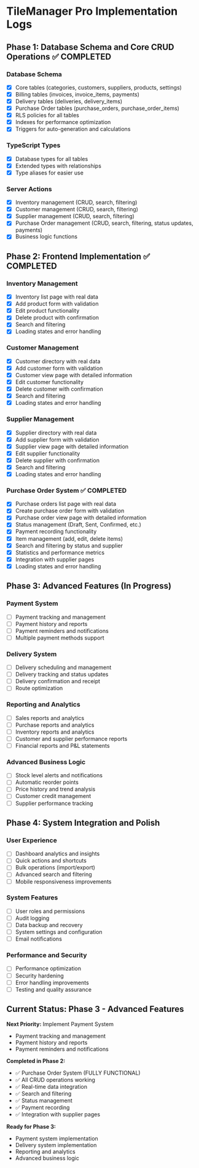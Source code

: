 # TileManager Pro Implementation Logs

## Phase 1: Database Schema and Core CRUD Operations ✅ COMPLETED

### Database Schema
- [x] Core tables (categories, customers, suppliers, products, settings)
- [x] Billing tables (invoices, invoice_items, payments)
- [x] Delivery tables (deliveries, delivery_items)
- [x] Purchase Order tables (purchase_orders, purchase_order_items)
- [x] RLS policies for all tables
- [x] Indexes for performance optimization
- [x] Triggers for auto-generation and calculations

### TypeScript Types
- [x] Database types for all tables
- [x] Extended types with relationships
- [x] Type aliases for easier use

### Server Actions
- [x] Inventory management (CRUD, search, filtering)
- [x] Customer management (CRUD, search, filtering)
- [x] Supplier management (CRUD, search, filtering)
- [x] Purchase Order management (CRUD, search, filtering, status updates, payments)
- [x] Business logic functions

## Phase 2: Frontend Implementation ✅ COMPLETED

### Inventory Management
- [x] Inventory list page with real data
- [x] Add product form with validation
- [x] Edit product functionality
- [x] Delete product with confirmation
- [x] Search and filtering
- [x] Loading states and error handling

### Customer Management
- [x] Customer directory with real data
- [x] Add customer form with validation
- [x] Customer view page with detailed information
- [x] Edit customer functionality
- [x] Delete customer with confirmation
- [x] Search and filtering
- [x] Loading states and error handling

### Supplier Management
- [x] Supplier directory with real data
- [x] Add supplier form with validation
- [x] Supplier view page with detailed information
- [x] Edit supplier functionality
- [x] Delete supplier with confirmation
- [x] Search and filtering
- [x] Loading states and error handling

### Purchase Order System ✅ COMPLETED
- [x] Purchase orders list page with real data
- [x] Create purchase order form with validation
- [x] Purchase order view page with detailed information
- [x] Status management (Draft, Sent, Confirmed, etc.)
- [x] Payment recording functionality
- [x] Item management (add, edit, delete items)
- [x] Search and filtering by status and supplier
- [x] Statistics and performance metrics
- [x] Integration with supplier pages
- [x] Loading states and error handling

## Phase 3: Advanced Features (In Progress)

### Payment System
- [ ] Payment tracking and management
- [ ] Payment history and reports
- [ ] Payment reminders and notifications
- [ ] Multiple payment methods support

### Delivery System
- [ ] Delivery scheduling and management
- [ ] Delivery tracking and status updates
- [ ] Delivery confirmation and receipt
- [ ] Route optimization

### Reporting and Analytics
- [ ] Sales reports and analytics
- [ ] Purchase reports and analytics
- [ ] Inventory reports and analytics
- [ ] Customer and supplier performance reports
- [ ] Financial reports and P&L statements

### Advanced Business Logic
- [ ] Stock level alerts and notifications
- [ ] Automatic reorder points
- [ ] Price history and trend analysis
- [ ] Customer credit management
- [ ] Supplier performance tracking

## Phase 4: System Integration and Polish

### User Experience
- [ ] Dashboard analytics and insights
- [ ] Quick actions and shortcuts
- [ ] Bulk operations (import/export)
- [ ] Advanced search and filtering
- [ ] Mobile responsiveness improvements

### System Features
- [ ] User roles and permissions
- [ ] Audit logging
- [ ] Data backup and recovery
- [ ] System settings and configuration
- [ ] Email notifications

### Performance and Security
- [ ] Performance optimization
- [ ] Security hardening
- [ ] Error handling improvements
- [ ] Testing and quality assurance

## Current Status: Phase 3 - Advanced Features

**Next Priority:** Implement Payment System
- Payment tracking and management
- Payment history and reports
- Payment reminders and notifications

**Completed in Phase 2:**
- ✅ Purchase Order System (FULLY FUNCTIONAL)
- ✅ All CRUD operations working
- ✅ Real-time data integration
- ✅ Search and filtering
- ✅ Status management
- ✅ Payment recording
- ✅ Integration with supplier pages

**Ready for Phase 3:**
- Payment system implementation
- Delivery system implementation
- Reporting and analytics
- Advanced business logic 
